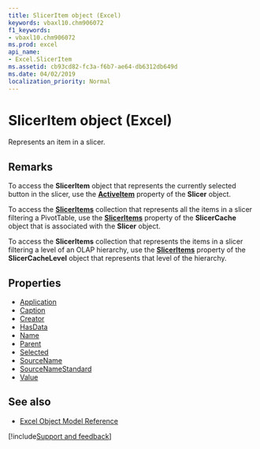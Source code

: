 ```yaml
---
title: SlicerItem object (Excel)
keywords: vbaxl10.chm906072
f1_keywords:
- vbaxl10.chm906072
ms.prod: excel
api_name:
- Excel.SlicerItem
ms.assetid: cb93cd82-fc3a-f6b7-ae64-db6312db649d
ms.date: 04/02/2019
localization_priority: Normal
---
```



# SlicerItem object (Excel)

Represents an item in a slicer.


## Remarks

To access the **SlicerItem** object that represents the currently selected button in the slicer, use the **[ActiveItem](Excel.Slicer.ActiveItem.md)** property of the **Slicer** object. 

To access the **[SlicerItems](Excel.SlicerItems.md)** collection that represents all the items in a slicer filtering a PivotTable, use the **[SlicerItems](Excel.SlicerCache.SlicerItems.md)** property of the **SlicerCache** object that is associated with the **Slicer** object. 

To access the **SlicerItems** collection that represents the items in a slicer filtering a level of an OLAP hierarchy, use the **[SlicerItems](Excel.SlicerCacheLevel.SlicerItems.md)** property of the **SlicerCacheLevel** object that represents that level of the hierarchy.


## Properties

- [Application](Excel.SlicerItem.Application.md)
- [Caption](Excel.SlicerItem.Caption.md)
- [Creator](Excel.SlicerItem.Creator.md)
- [HasData](Excel.SlicerItem.HasData.md)
- [Name](Excel.SlicerItem.Name.md)
- [Parent](Excel.SlicerItem.Parent.md)
- [Selected](Excel.SlicerItem.Selected.md)
- [SourceName](Excel.SlicerItem.SourceName.md)
- [SourceNameStandard](Excel.SlicerItem.SourceNameStandard.md)
- [Value](Excel.SlicerItem.Value.md)


## See also

- [Excel Object Model Reference](overview/Excel/object-model.md)

[!include[Support and feedback](~/includes/feedback-boilerplate.md)]
